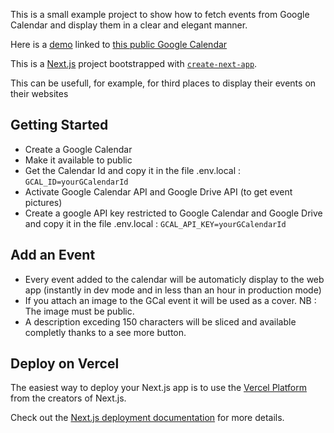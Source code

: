 This is a small example project to show how to fetch events from Google Calendar and display them in a clear and elegant manner.

Here is a [demo](https://google-calendar-display.vercel.app/) linked to [this public Google Calendar](https://calendar.google.com/calendar/embed?src=e3bcc5988cce9e0d1fcdede37df7bab2c180010135e7b4bf0185b3870cd520dd%40group.calendar.google.com&ctz=Europe%2FParis)

This is a [Next.js](https://nextjs.org/) project bootstrapped with [`create-next-app`](https://github.com/vercel/next.js/tree/canary/packages/create-next-app).

This can be usefull, for example, for third places to display their events on their websites

## Getting Started

* Create a Google Calendar
* Make it available to public
* Get the Calendar Id and copy it in the file .env.local : `GCAL_ID=yourGCalendarId`
* Activate Google Calendar API and Google Drive API (to get event pictures)
* Create a google API key restricted to Google Calendar and Google Drive and copy it in the file .env.local : `GCAL_API_KEY=yourGCalendarId`

## Add an Event

* Every event added to the calendar will be automaticly display to the web app (instantly in dev mode and in less than an hour in production mode)
* If you attach an image to the GCal event it will be used as a cover. NB : The image must be public.
* A description exceding 150 characters will be sliced and available completly thanks to a see more button.

## Deploy on Vercel

The easiest way to deploy your Next.js app is to use the [Vercel Platform](https://vercel.com/new?utm_medium=default-template&filter=next.js&utm_source=create-next-app&utm_campaign=create-next-app-readme) from the creators of Next.js.

Check out the [Next.js deployment documentation](https://nextjs.org/docs/deployment) for more details.
